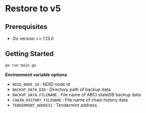 # Restore to v5

## Prerequisites

- Go version >= 1.13.0

## Getting Started

```sh
go run main.go
```

**Environment variable options**

- `NDID_NODE_ID` : NDID node id
- `BACKUP_DATA_DIR` : Directory path of backup data
- `BACKUP_DATA_FILENAME` : File name of ABCI stateDB backup data
- `CHAIN_HISTORY_FILENAME` : File name of chain history data
- `TENDERMINT_ADDRESS` : Tendermint address
